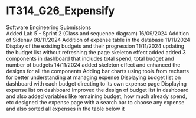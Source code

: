 # IT314_G26_Expensify
Software Engineering Submissions <br />
Added Lab 5 - Sprint 2 (Class and sequence diagram) 16/09/2024
Addition of Sidenav 08/11/2024
Addition of expense table in the database 11/11/2024
Display of the existing budgets and their progression 11/11/2024
updating the budget list without refreshing the page
skeleton effect added 
added 3 components in dashboard that includes total spend, total budget and number of budgets 14/11/2024
added skeleton effect and enhanced the designs for all the components
Adding bar charts using tools from recharts for better understanding at managing expense
Displaying budget list on dashboard with each budget directing to its own expense page
Displaying expense list on dashboard
Improved the design of budget list in dashboard and also added variables like remaining budget, how much already spend, etc
designed the expense page with a search bar to choose any expense and also sorted all expenses in the table below it
